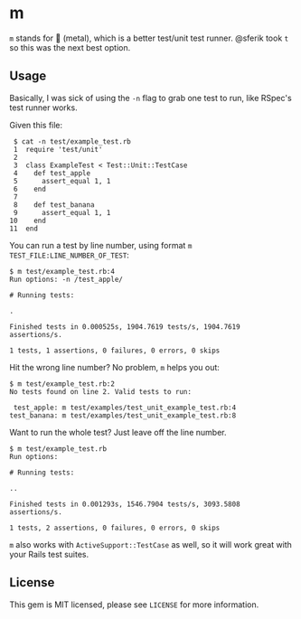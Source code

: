 # m

`m` stands for :metal: (metal), which is a better test/unit test runner. @sferik took `t` so this was the next best option.

## Usage

Basically, I was sick of using the `-n` flag to grab one test to run, like RSpec's test runner works.

Given this file:

     $ cat -n test/example_test.rb
     1	require 'test/unit'
     2	
     3	class ExampleTest < Test::Unit::TestCase
     4	  def test_apple
     5	    assert_equal 1, 1
     6	  end
     7	
     8	  def test_banana
     9	    assert_equal 1, 1
    10	  end
    11	end

You can run a test by line number, using format `m TEST_FILE:LINE_NUMBER_OF_TEST`:

    $ m test/example_test.rb:4
    Run options: -n /test_apple/

    # Running tests:

    .

    Finished tests in 0.000525s, 1904.7619 tests/s, 1904.7619 assertions/s.

    1 tests, 1 assertions, 0 failures, 0 errors, 0 skips

Hit the wrong line number? No problem, `m` helps you out:

    $ m test/example_test.rb:2
    No tests found on line 2. Valid tests to run:

     test_apple: m test/examples/test_unit_example_test.rb:4
    test_banana: m test/examples/test_unit_example_test.rb:8

Want to run the whole test? Just leave off the line number.

    $ m test/example_test.rb
    Run options: 

    # Running tests:

    ..

    Finished tests in 0.001293s, 1546.7904 tests/s, 3093.5808 assertions/s.

    1 tests, 2 assertions, 0 failures, 0 errors, 0 skips

`m` also works with `ActiveSupport::TestCase` as well, so it will work great with your Rails test suites.

## License

This gem is MIT licensed, please see `LICENSE` for more information.
